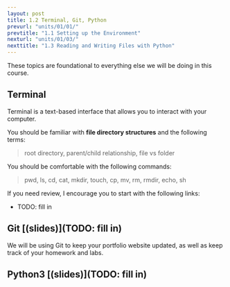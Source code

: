 ```yaml
---
layout: post
title: 1.2 Terminal, Git, Python
prevurl: "units/01/01/"
prevtitle: "1.1 Setting up the Environment"
nexturl: "units/01/03/"
nexttitle: "1.3 Reading and Writing Files with Python"
---
```

These topics are foundational to everything else we will be doing in this course.

## Terminal
Terminal is a text-based interface that allows you to interact with your computer.

You should be familiar with **file directory structures** and the following terms:
> root directory, parent/child relationship, file vs folder

You should be comfortable with the following commands:

> pwd, ls, cd, cat, mkdir, touch, cp, mv, rm, rmdir, echo, sh

If you need review, I encourage you to start with the following links:

  - TODO: fill in

## Git [(slides)](TODO: fill in)
We will be using Git to keep your portfolio website updated, as well as keep track of your homework and labs.

## Python3 [(slides)](TODO: fill in)